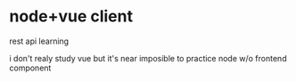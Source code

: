 # node+vue client
 rest api learning
 
i don't realy study vue but it's near imposible to practice node w/o frontend component
